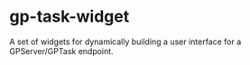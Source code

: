 # gp-task-widget

A set of widgets for dynamically building a user interface for a GPServer/GPTask endpoint.
